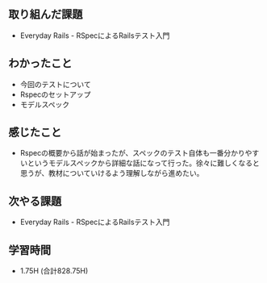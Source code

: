 ## 取り組んだ課題
- Everyday Rails - RSpecによるRailsテスト入門

## わかったこと
- 今回のテストについて
- Rspecのセットアップ
- モデルスペック
  
## 感じたこと  
- Rspecの概要から話が始まったが、スペックのテスト自体も一番分かりやすいというモデルスペックから詳細な話になって行った。徐々に難しくなると思うが、教材についていけるよう理解しながら進めたい。
  
## 次やる課題  
- Everyday Rails - RSpecによるRailsテスト入門
  
## 学習時間  
- 1.75H (合計828.75H)
